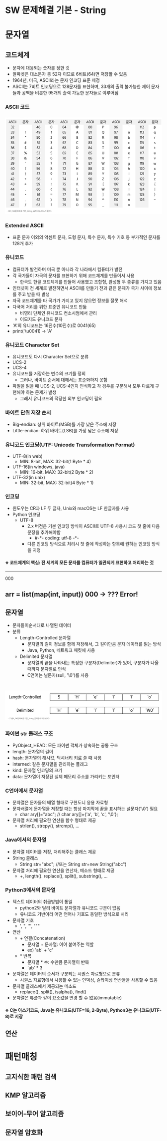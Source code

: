 # SW 문제해결 기본 - String
# 문자열
## 코드체계
- 문자에 대응되는 숫자를 정한 것
- 알파벳은 대소문자 총 52자 이므로 6비트(64)면 저장할 수 있음
- 1964년, 미국, ASCII라는 문자 인코딩 표준 제정
- ASCII는 7비트 인코딩으로 128문자를 표현하며, 33개의 출력 불가능한 제어 문자들과 공백을 비롯한 95개의 출력 가능한 문자들로 이루어짐
### ASCII 코드
### ![alt text](image/image0808-1.png)
### Extended ASCII
- 표준 문자 이외의 악센트 문자, 도형 문자, 특수 문자, 특수 기호 등 부가적인 문자를 128개 추가
### 유니코드
- 컴퓨터가 발전하며 미국 뿐 아니라 각 나라에서 컴퓨터가 발전
- 각 국가들이 자국의 문자를 표현하기 위해 코드체계를 만들어서 사용
  - 한국도 한글 코드체계를 만들어 사용했고 조합형, 완성형 두 종류를 가지고 있음
- 인터넷이 전 세계로 발전하면서 ASCII를 만들기 전과 같은 문제가 국가 사이에 정보를 주고 받을 때 발생
- 자국 코드체계를 타 국가가 가지고 있지 않으면 정보를 잘못 해석
- 다국어 처리를 위한 표준인 유니코드 만듦
  - 비영리 단체인 유니코드 컨소시엄에서 관리
  - 이모지도 유니코드 문자
- 'A'의 유니코드는 16진수(10진수)로 0041(65)
- print('\u0041) -> 'A'
### 유니코드 Character Set
- 유니코드도 다시 Character Set으로 분류
- UCS-2
- UCS-4
- 유니코드를 저장하는 변수의 크기를 정의
  - 그러나, 바이트 순서에 대해서는 표준화하지 못함
- 파일을 읽을 때 UCS-2, UCS-4인지 인식하고 각 경우를 구분해서 모두 다르게 구현해야 하는 문제가 발생
  - 그래서 유니코드의 적당한 외부 인코딩이 필요
### 바이트 단위 저장 순서
- Big-endian: 상위 바이트(MSB)를 가장 낮은 주소에 저장
- Little-endian: 하위 바이트(LSB)를 가장 낮은 주소에 저장
### 유니코드 인코딩(UTF: Unicode Transformation Format)
- UTF-8(in web)
  - MIN: 8-bit, MAX: 32-bit(1 Byte * 4)
- UTF-16(in windows, java)
  - MIN: 16-bit, MAX: 32-bit(2 Byte * 2)
- UTF-32(in unix)
  - MIN: 32-bit, MAX: 32-bit(4 Byte * 1)
### 인코딩
- 윈도우는 CR과 LF 두 글자, Unix와 macOS는 LF 한글자를 사용
- Python 인코딩
  - UTF-8
    - 2.x 버전은 기본 인코딩 방식이 ASCII로 UTF-8 사용시 코드 첫 줄에 다음 문장을 추가해야함
      - #-\*- coding: utf-8 -\*-
    - 다른 인코딩 방식으로 처리시 첫 줄에 작성하는 항목에 원하는 인코딩 방식을 지정
#### ※ 코드체계의 핵심: 전 세계의 모든 문자를 컴퓨터가 일관되게 표현하고 처리하는 것
---
000<CR><LF>

arr = list(map(int, input))
000<CR> -> <CR>???
Error!
---
## 문자열
- 문자들이순서대로 나열된 데이터
- 분류
  - Length-Controlled 문자열
    - 문자열의 길이 정보를 함께 저장해서, 그 길이만큼 문자 데이터를 읽는 방식
    - Java, Python, 네트워크 패킷에 사용
  - Delimited 문자열
    - 문자열의 끝을 나타내는 특정한 구분자(Delimiter)가 있어, 구분자가 나올 때까지 문자열로 인식
    - C언어는 널문자(sull, '\0')를 사용
# ![alt text](image/image0808-2.png)
### 파이썬 str 클래스 구조
- PyObject_HEAD: 모든 파이썬 객체가 상속하는 공통 구조
- length: 문자열의 길이
- hash: 문자열의 해시값, 딕셔너리 키로 쓸 때 사용
- interned: 같은 문자열을 관리하는 플래그
- kind: 문자열 인코딩의 크기
- data: 문자열이 저장된 실제 메모리 주소를 가리키는 포인터
### C언어에서 문자열
- 문자열은 문자들의 배열 형태로 구현도니 응용 자료형
- 문자배열에 문자열을 저장할 때는 항상 마지막에 끝을 표시하는 널문자('\0') 필요
  - char ary[]="abc"; // char ary[]={'a', 'b', 'c', '\0'};
- 문자열 처리에 필요한 연산을 함수 형태로 제공
  - strlen(), strcpy(), strcmp(), ...
### Java에서의 문자열
- 문자열 데이터를 저장, 처리해주는 클래스 제공
- String 클래스
  - String str="abc"; //또는 String str=new String("abc")
- 문자열 처리에 필요한 연산을 연산자, 메소드 형태로 제공
  - +, length(). replace(), split(), substring(), ...
### Python3에서의 문자열
- 텍스트 데이터의 취급방법이 통일
  - python2와 달리 바이트 문자열과 유니코드 구분이 없음
  - 유니코드 기반이라 어떤 언어나 기호도 동일한 방식으로 처리
- 문자열 기호
  - ', ", ''', """
- 연산
  - \+ 연결(Concatenation)
    - 문자열 + 문자열: 이어 붙여주는 역할
    - ex) 'ab' + 'c'
  - \* 반복
    - 문자열 * 수: 수만큼 문자열이 반복
    - 'ab' * 3
- 문자열은 데이터의 순서가 구분되는 시퀀스 자료형으로 분류
  - 시퀀스 자료형에서 사용할 수 있는 인덱싱, 슬라이싱 연산들을 사용할 수 있음
- 문자열 클래스에서 제공되는 메소드
  - replace(), split(), isalpha(), find()
- 문자열은 튜플과 같이 요소값을 변경 할 수 없음(immutable)
#### ※ C는 아스키코드, Java는 유니코드(UTF=16, 2-Byte), Python3는 유니코드(UTF-8)로 저장
## 연산

# 패턴매칭
## 고지식한 패턴 검색
## KMP 알고리즘
## 보이어-무어 알고리즘
## 문자열 암호화
